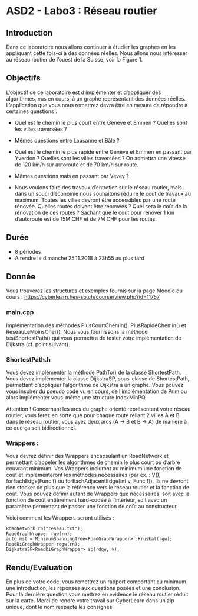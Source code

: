 # ASD2 - Labo3 : Réseau routier

## Introduction
Dans ce laboratoire nous allons continuer à étudier les graphes en les appliquant cette fois-ci à des données réelles. Nous allons nous intéresser au réseau routier de l’ouest de la Suisse, voir la Figure 1. 

## Objectifs 
L’objectif de ce laboratoire est d’implémenter et d’appliquer des algorithmes, vus en cours, à un graphe représentant des données réelles. L’application que vous nous remettrez devra être en mesure de répondre à certaines questions :
 
- Quel est le chemin le plus court entre Genève et Emmen ? Quelles sont les villes traversées ? 
 
- Mêmes questions entre Lausanne et Bâle ? 
 
- Quel est le chemin le plus rapide entre Genève et Emmen en passant par Yverdon ? Quelles sont les villes traversées ? On admettra une vitesse de 120 km/h sur autoroute et de 70 km/h sur route. 
 
- Mêmes questions mais en passant par Vevey ? 

- Nous voulons faire des travaux d’entretien sur le réseau routier, mais dans un souci d’économie nous souhaitons réduire le coût de travaux au maximum. Toutes les villes devront être accessibles par une route rénovée. Quelles routes doivent être rénovées ? Quel sera le coût de la rénovation de ces routes ? Sachant que le coût pour rénover 1 km d’autoroute est de 15M CHF et de 7M CHF pour les routes. 

## Durée 
- 8 périodes 
- A rendre le dimanche 25.11.2018 à 23h55 au plus tard 

## Donnée 
Vous trouverez les structures et exemples fournis sur la page Moodle du cours : https://cyberlearn.hes-so.ch/course/view.php?id=11757
 
### main.cpp
Implémentation des méthodes PlusCourtChemin(), PlusRapideChemin() et ReseauLeMoinsCher(). Nous vous fournissons la méthode testShortestPath() qui vous permettra de tester votre implémentation de Dijkstra (cf. point suivant). 
 
### ShortestPath.h
Vous devez implémenter la méthode PathTo() de la classe ShortestPath. Vous devez implémenter la classe DijkstraSP, sous-classe de ShortestPath, permettant d’appliquer l’algorithme de Dijkstra à un graphe. Vous pouvez vous inspirer du pseudo code vu en cours, de l’implémentation de Prim ou alors implémenter vous-même une structure IndexMinPQ. 

Attention ! Concernant les arcs du graphe orienté représentant votre réseau routier, vous ferez en sorte que pour chaque route reliant 2 villes A et B dans le réseau routier, vous ayez deux arcs (A -> B et B -> A) de manière à ce que ça soit bidirectionnel. 
 
### Wrappers : 
Vous devrez définir des Wrappers encapsulant un RoadNetwork et permettant d’appeler les algorithmes de chemin le plus court ou d’arbre couvrant minimum. Vos Wrappers incluront au minimum une fonction de coût et implémenteront les méthodes nécessaires (par ex. : V(), forEachEdge(Func f) ou forEachAdjacentEdge(int v, Func f)). Ils ne devront rien stocker de plus que la référence vers le réseau routier et la fonction de coût. Vous pouvez définir autant de Wrappers que nécessaires, soit avec la fonction de coût entièrement hard-codée à l’intérieur, soit avec un paramètre permettant de passer une fonction de coût au constructeur. 
 
Voici comment les Wrappers seront utilisés : 

```
RoadNetwork rn("reseau.txt");
RoadGraphWrapper rgw(rn);
auto mst = MinimumSpanningTree<RoadGraphWrapper>::Kruskal(rgw);
RoadDiGraphWrapper rdgw(rn);
DijkstraSP<RoadDiGraphWrapper> sp(rdgw, v);
```

## Rendu/Evaluation 
En plus de votre code, vous remettrez un rapport comportant au minimum une introduction, les réponses aux questions posées et une conclusion. Pour la dernière question vous mettrez en évidence le réseau routier réduit sur la carte. Merci de rendre votre travail sur CyberLearn dans un zip unique, dont le nom respecte les consignes. 
